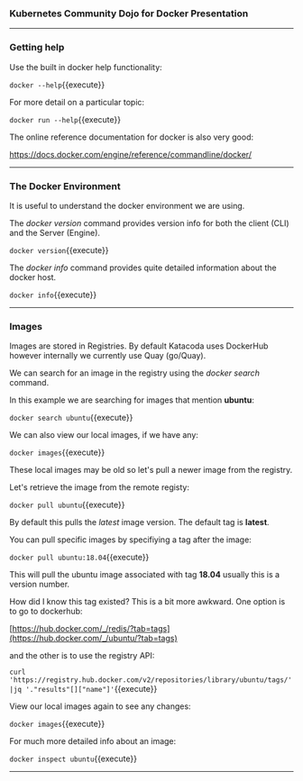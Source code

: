 ### Kubernetes Community Dojo for Docker Presentation
---  
### Getting help

Use the built in docker help functionality:

`docker --help`{{execute}}

For more detail on a particular topic:

`docker run --help`{{execute}}

The online reference documentation for docker is also very good:

https://docs.docker.com/engine/reference/commandline/docker/
 
---

### The Docker Environment

It is useful to understand the docker environment we are using.

The _docker version_ command provides version info for both the client (CLI) and the Server (Engine).

`docker version`{{execute}}

The _docker info_ command provides quite detailed information about the docker host.

`docker info`{{execute}}

----

### Images

Images are stored in Registries. By default Katacoda uses DockerHub however internally we currently use Quay (go/Quay).

We can search for an image in the registry using the _docker search_ command.

In this example we are searching for images that mention **ubuntu**:

`docker search ubuntu`{{execute}} 

We can also view our local images, if we have any:

`docker images`{{execute}}

These local images may be old so let's pull a newer image from the registry.

Let's retrieve the image from the remote registy:

`docker pull ubuntu`{{execute}}

By default this pulls the _latest_ image version. The default tag is **latest**. 

You can pull specific images by specifiying a tag after the image:

`docker pull ubuntu:18.04`{{execute}}

This will pull the ubuntu image associated with tag **18.04** usually this is a version number.

How did I know this tag existed? This is a bit more awkward. One option is to go to dockerhub:

[https://hub.docker.com/_/redis/?tab=tags](https://hub.docker.com/_/ubuntu/?tab=tags)

and the other is to use the registry API:

`curl 'https://registry.hub.docker.com/v2/repositories/library/ubuntu/tags/'|jq '."results"[]["name"]'`{{execute}}

View our local images again to see any changes:

`docker images`{{execute}}

For much more detailed info about an image:

`docker inspect ubuntu`{{execute}}

 ---
